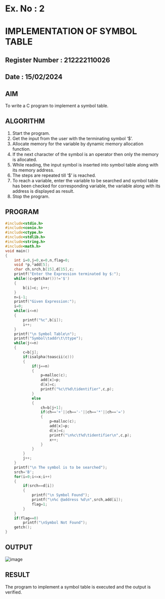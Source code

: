 # Ex. No : 2	
# IMPLEMENTATION OF SYMBOL TABLE 
## Register Number : 212222110026
## Date : 15/02/2024

## AIM   
To write a C program to implement a symbol table.

## ALGORITHM
1.	Start the program.
2.	Get the input from the user with the terminating symbol ‘$’.
3.	Allocate memory for the variable by dynamic memory allocation function.
4.	If the next character of the symbol is an operator then only the memory is allocated.
5.	While reading, the input symbol is inserted into symbol table along with its memory address.
6.	The steps are repeated till ‘$’ is reached.
7.	To reach a variable, enter the variable to be searched and symbol table has been checked for corresponding variable, the variable along with its address is displayed as result.
8.	Stop the program. 

## PROGRAM
```c
#include<stdio.h>
#include<conio.h> 
#include<ctype.h> 
#include<stdlib.h> 
#include<string.h> 
#include<math.h>
void main()
{
    int i=0,j=0,x=0,n,flag=0; 
    void *p,*add[5];
    char ch,srch,b[15],d[15],c;
    printf("Enter the Expression terminated by $:");
    while((c=getchar())!='$')
    {
        b[i]=c; i++;
    }
    n=i-1;
    printf("Given Expression:");
    i=0;
    while(i<=n)
    {
        printf("%c",b[i]); 
        i++;
    }
    printf("\n Symbol Table\n"); 
    printf("Symbol\taddr\t\ttype"); 
    while(j<=n)
    {
        c=b[j]; 
        if(isalpha(toascii(c)))
        {
            if(j==n)
            {           
                p=malloc(c); 
                add[x]=p;
                d[x]=c;
                printf("%c\t%d\tidentifier",c,p);
            }   
            else
            {
                ch=b[j+1];
                if(ch=='+'||ch=='-'||ch=='*'||ch=='=')
                {
                    p=malloc(c); 
                    add[x]=p;
                    d[x]=c; 
                    printf("\n%c\t%d\tidentifier\n",c,p); 
                    x++;
                }
            }
        } 
        j++;
    }
    printf("\n The symbol is to be searched"); 
    srch='B';
    for(i=0;i<=x;i++)
    {
        if(srch==d[i])
        {
            printf("\n Symbol Found"); 
            printf("\n%c @address %d\n",srch,add[i]); 
            flag=1;
        }
    }
    if(flag==0)
        printf("\nSymbol Not Found"); 
    getch();
}

```

## OUTPUT 
![image](https://github.com/Anbuselvan04/19CS409-Compiler-Design-Lab/assets/119410896/e3d19656-6ad8-4121-8f94-f6b4dbb37f56)

## RESULT
The program to implement a symbol table is executed and the output is verified.

